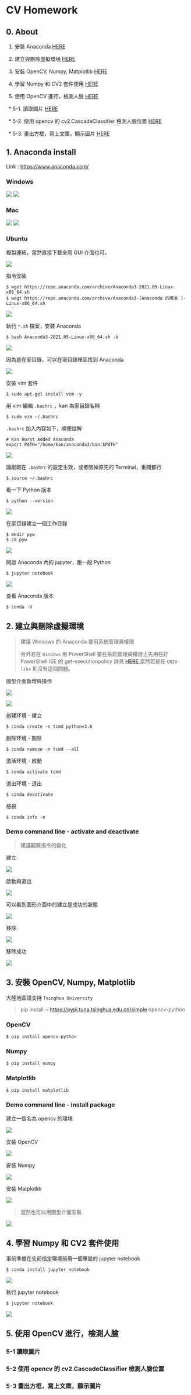 # CV Homework

## 0. About
1. 安裝 Anaconda [HERE](#user-content-1-anaconda-install)

2. 建立與刪除虛擬環境 [HERE](#user-content-2-建立與刪除虛擬環境)

3. 安裝 OpenCV, Numpy, Matplotlib [HERE](#user-content-3-安裝-opencv-numpy-matplotlib)

4. 學習 Numpy 和 CV2 套件使用 [HERE](#user-content-4-學習-numpy-和-cv2-套件使用)

5. 使用 OpenCV 進行，檢測人臉 [HERE](#user-content-5-使用-opencv-進行檢測人臉)

&#8194;* 5-1. 讀取圖片 [HERE](#user-content-5-1-讀取圖片)

&#8194;* 5-2. 使用 opencv 的 cv2.CascadeClassifier 檢測人臉位置 [HERE](#user-content-5-2-使用-opencv-的-cv2cascadeclassifier-檢測人臉位置)

&#8194;* 5-3. 畫出方框，寫上文庫，顯示圖片 [HERE](#user-content-5-3-畫出方框寫上文庫顯示圖片)

## 1. Anaconda install

Link : https://www.anaconda.com/

### Windows

![](https://github.com/kancheng/kan-cs-report-in-2021/blob/main/CV/install-and-init-cv/pic/1.png)
![](https://github.com/kancheng/kan-cs-report-in-2021/blob/main/CV/install-and-init-cv/pic/2.png)

### Mac

![](https://github.com/kancheng/kan-cs-report-in-2021/blob/main/CV/install-and-init-cv/pic/3.png)
![](https://github.com/kancheng/kan-cs-report-in-2021/blob/main/CV/install-and-init-cv/pic/4.png)

### Ubuntu

複製連結，當然直接下載全用 GUI 介面也可。

![](https://github.com/kancheng/kan-cs-report-in-2021/blob/main/CV/install-and-init-cv/pic/5.png)

指令安裝

```
$ wget https://repo.anaconda.com/archive/Anaconda3-2021.05-Linux-x86_64.sh
$ wegt https://repo.anaconda.com/archive/Anaconda3-[Anaconda 的版本 ]-Linux-x86_64.sh
```

![](https://github.com/kancheng/kan-cs-report-in-2021/blob/main/CV/install-and-init-cv/pic/6.png)


執行 `*.sh` 檔案，安裝 Anaconda

```
$ bash Anaconda3-2021.05-Linux-x86_64.sh -b
```

![](https://github.com/kancheng/kan-cs-report-in-2021/blob/main/CV/install-and-init-cv/pic/7.png)


因為是在家目錄，可以在家目錄裡面找到 Anaconda

![](https://github.com/kancheng/kan-cs-report-in-2021/blob/main/CV/install-and-init-cv/pic/10.png)

安裝 vim 套件
```
$ sudo apt-get install vim -y
```

用 vim 編輯 `.bashrc` ，kan 為家目錄名稱
```
$ sudo vim ~/.bashrc 
```

`.bashrc` 加入內容如下，順便註解
```
# Kan Horst Added Anaconda
export PATH="/home/kan/anaconda3/bin:$PATH"
```

![](https://github.com/kancheng/kan-cs-report-in-2021/blob/main/CV/install-and-init-cv/pic/9.png)


讓剛剛在 `.bashrc` 的設定生效，或者關掉原先的 Terminal，重開都行
```
$ source ~/.bashrc
```

看一下 Python 版本
```
$ python --version
```

![](https://github.com/kancheng/kan-cs-report-in-2021/blob/main/CV/install-and-init-cv/pic/8.png)


在家目錄建立一個工作目錄
```
$ mkdir pyw
$ cd pyw
```

![](https://github.com/kancheng/kan-cs-report-in-2021/blob/main/CV/install-and-init-cv/pic/11.png)


開啟 Anaconda 內的 jupyter，跑一段 Python
```
$ jupyter notebook
```

![](https://github.com/kancheng/kan-cs-report-in-2021/blob/main/CV/install-and-init-cv/pic/12.png)


查看 Anaconda 版本 

```
$ conda -V
```


## 2. 建立與刪除虛擬環境

> 建議 Windows 的 Anaconda 要用系統管理員權限
>
> 另外若在 `Windows` 用 PowerShell 要在系統管理員權限上先用在好 PowerShell ISE 的 get-executionpolicy 詳見 [HERE](docu/other-powershell-conda-error.md),當然若是在 `UNIX-like`  則沒有這個問題。 
>


圖型介面新增與操作

![](https://github.com/kancheng/kan-cs-report-in-2021/blob/main/CV/install-and-init-cv/pic/13.png)

![](https://github.com/kancheng/kan-cs-report-in-2021/blob/main/CV/install-and-init-cv/pic/14.png)


创建环境 - 建立

```
$ conda create -n tcmd python=3.8 
```


删除环境 - 刪除

```
$ conda remove -n tcmd --all
```


激活环境 - 啟動

```
$ conda activate tcmd
```


退出环境 - 退出

```
$ conda deactivate 
```

檢視

```
$ conda info -e
```

### Demo command line - activate and deactivate

> 建議觀察指令的變化

建立

![](https://github.com/kancheng/kan-cs-report-in-2021/blob/main/CV/install-and-init-cv/pic/15.png)


啟動與退出

![](https://github.com/kancheng/kan-cs-report-in-2021/blob/main/CV/install-and-init-cv/pic/16.png)


可以看到圖形介面中的建立是成功的狀態

![](https://github.com/kancheng/kan-cs-report-in-2021/blob/main/CV/install-and-init-cv/pic/17.png)


移除

![](https://github.com/kancheng/kan-cs-report-in-2021/blob/main/CV/install-and-init-cv/pic/18.png)


移除成功

![](https://github.com/kancheng/kan-cs-report-in-2021/blob/main/CV/install-and-init-cv/pic/19.png)



## 3. 安裝 OpenCV, Numpy, Matplotlib


大陸地區請支持 `Tsinghua University` 

> pip install -i https://pypi.tuna.tsinghua.edu.cn/simple opencv-python

### OpenCV

```
$ pip install opencv-python
```


### Numpy

```
$ pip install numpy
```


### Matplotlib

```
$ pip install matplotlib
```

### Demo command line - install package

建立一個名為 opencv 的環境

![](https://github.com/kancheng/kan-cs-report-in-2021/blob/main/CV/install-and-init-cv/pic/20.png)


安裝 OpenCV

![](https://github.com/kancheng/kan-cs-report-in-2021/blob/main/CV/install-and-init-cv/pic/21.png)


安裝 Numpy

![](https://github.com/kancheng/kan-cs-report-in-2021/blob/main/CV/install-and-init-cv/pic/22.png)


安裝 Matplotlib

![](https://github.com/kancheng/kan-cs-report-in-2021/blob/main/CV/install-and-init-cv/pic/23.png)


> 當然也可以用圖型介面安裝

![](https://github.com/kancheng/kan-cs-report-in-2021/blob/main/CV/install-and-init-cv/pic/other1.png)


## 4. 學習 Numpy 和 CV2 套件使用

事前準備在先前指定環境前用一個專屬的 jupyter notebook

```
$ conda install jupyter notebook
```

![](https://github.com/kancheng/kan-cs-report-in-2021/blob/main/CV/install-and-init-cv/pic/24.png)


執行 jupyter notebook

```
$ jupyter notebook
```

![](https://github.com/kancheng/kan-cs-report-in-2021/blob/main/CV/install-and-init-cv/pic/25.png)




## 5. 使用 OpenCV 進行，檢測人臉


### 5-1 讀取圖片

### 5-2 使用 opencv 的 cv2.CascadeClassifier 檢測人臉位置

### 5-3 畫出方框，寫上文庫，顯示圖片


